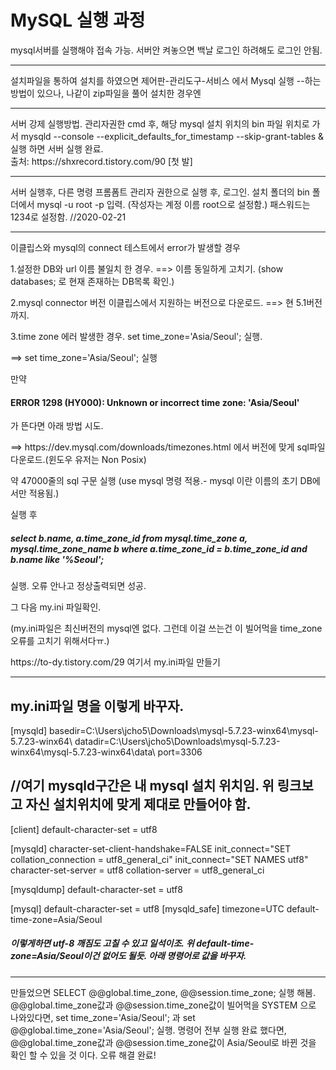 # MySQL 실행 과정

mysql서버를 실행해야 접속 가능.
서버안 켜놓으면 백날 로그인 하려해도 로그인 안됨.
<hr>
설치파일을 통하여 설치를 하였으면
제어판-관리도구-서비스 에서 Mysql 실행 --하는 방법이 있으나, 나같이 zip파일을 풀어 설치한 경우엔
<hr>
<div>
서버 강제 실행방법. 관리자권한 cmd 후, 해당 mysql 설치 위치의 bin 파일 위치로 가서
mysqld --console --explicit_defaults_for_timestamp --skip-grant-tables &
실행 하면 서버 실행 완료.
</div>
출처: https://shxrecord.tistory.com/90 [첫 발]
<hr>
서버 실행후, 다른 명령 프롬폼트 관리자 권한으로 실행 후, 로그인.
설치 폴더의 bin 폴더에서 mysql -u root -p 입력. (작성자는 계정 이름 root으로 설정함.)
패스워드는 1234로 설정함. //2020-02-21
<hr>
<div>
이클립스와 mysql의 connect 테스트에서 error가 발생할 경우<br> 
  <p>1.설정한 DB와 url 이름 불일치 한 경우. ==> 이름 동일하게 고치기. (show databases; 로 현재 존재하는 DB목록 확인.)</p>
  <p>2.mysql connector 버전 이클립스에서 지원하는 버전으로 다운로드. ==> 현 5.1버전 까지.</p>
  <p>3.time zone 에러 발생한 경우. set time_zone='Asia/Seoul'; 실행.</p>
  <p>==> set time_zone='Asia/Seoul'; 실행</p>
  <p>만약 <h4>ERROR 1298 (HY000): Unknown or incorrect time zone: 'Asia/Seoul'</h4>가 뜬다면 아래 방법 시도.</p>
  <p>   ==> https://dev.mysql.com/downloads/timezones.html 에서 버전에 맞게 sql파일 다운로드.(윈도우 유저는 Non Posix)</p>
  <p>약 47000줄의 sql 구문 실행 (use mysql 명령 적용.- mysql 이란 이름의 초기 DB에서만 적용됨.)</p>
  <p>실행 후 <h5>select b.name, a.time_zone_id
	from mysql.time_zone a, mysql.time_zone_name b
    where a.time_zone_id = b.time_zone_id and b.name like '%Seoul';</h5> 실행. 오류 안나고 정상출력되면 성공.</p>
    <p>그 다음 my.ini 파일확인.</p>
    <p>(my.ini파일은 최신버전의 mysql엔 없다. 그런데 이걸 쓰는건 이 빌어먹을 time_zone 오류를 고치기 위해서다ㅠ.) </p>
    <p>https://to-dy.tistory.com/29 여기서 my.ini파일 만들기</p>
    <hr>
<p>
  <h2>my.ini파일 명을 이렇게  바꾸자.</h2>
  [mysqld]
basedir=C:\Users\jcho5\Downloads\mysql-5.7.23-winx64\mysql-5.7.23-winx64\
datadir=C:\Users\jcho5\Downloads\mysql-5.7.23-winx64\mysql-5.7.23-winx64\data\
port=3306
<h2>//여기 mysqld구간은 내 mysql 설치 위치임. 위 링크보고 자신 설치위치에 맞게 제대로 만들어야 함.</h2>
[client]
default-character-set = utf8
 
[mysqld]
character-set-client-handshake=FALSE
init_connect=&quot;SET collation_connection = utf8_general_ci&quot;
init_connect=&quot;SET NAMES utf8&quot;
character-set-server = utf8
collation-server = utf8_general_ci
 
[mysqldump]
default-character-set = utf8
 
[mysql]
default-character-set = utf8
[mysqld_safe]
timezone=UTC
default-time-zone=Asia/Seoul
<h5>이렇게하면 utf-8 깨짐도 고칠 수 있고 일석이조. 위 default-time-zone=Asia/Seoul이건 없어도 될듯. 아래 명령어로 값을 바꾸자.</h5>
</p>
<hr>
<p>
  만들었으면 SELECT @@global.time_zone, @@session.time_zone; 실행 해봄.
  @@global.time_zone값과  @@session.time_zone값이 빌어먹을 SYSTEM 으로 나와있다면, 
  set time_zone='Asia/Seoul'; 과 set @@global.time_zone='Asia/Seoul'; 실행.
  명령어 전부 실행 완료 했다면, @@global.time_zone값과  @@session.time_zone값이 Asia/Seoul로 바뀐 것을 확인 할 수 있을 것 이다. 오류 해결 완료!
</p>
</div>
